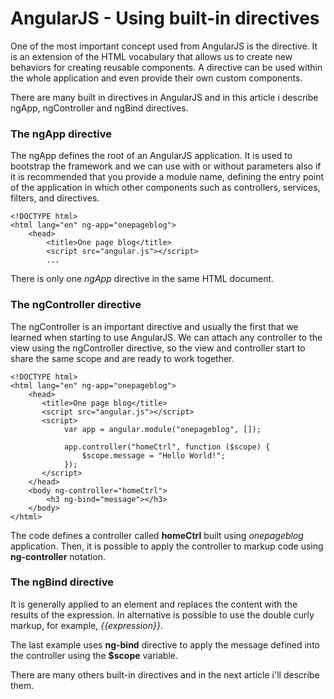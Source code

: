 # AngularJS - Using built-in directives
One of the most important concept used from AngularJS is the directive.
It is an extension of the HTML vocabulary that allows us to create new behaviors for creating reusable components.
A directive can be used within the whole application and even provide their own custom components.

There are many built in directives in AngularJS and in this article i describe ngApp, ngController and ngBind directives.

### The ngApp directive
The ngApp defines the root of an AngularJS application.
It is used to bootstrap the framework and we can use with or without parameters also if it is recommended that you provide
a module name, defining the entry point of the application in which other components such as controllers, services, filters, and directives.

    <!DOCTYPE html>
    <html lang="en" ng-app="onepageblog">
        <head>
            <title>One page blog</title>
            <script src="angular.js"></script>
            ...

There is only one *ngApp* directive in the same HTML document.

### The ngController directive
The ngController is an important directive and usually the first that we learned when starting to use AngularJS.
We can attach any controller to the view using the ngController directive, so the view and controller start to share the same scope and are ready to work together.


    <!DOCTYPE html>
    <html lang="en" ng-app="onepageblog">
        <head>
           <title>One page blog</title>
           <script src="angular.js"></script>
           <script>
                var app = angular.module("onepageblog", []);

                app.controller("homeCtrl", function ($scope) {
                    $scope.message = "Hello World!";
                });
           </script>
        </head>
        <body ng-controller="homeCtrl">
            <h3 ng-bind="message"></h3>
        </body>
    </html>

The code defines a controller called **homeCtrl** built using *onepageblog* application.
Then, it is possible to apply the controller to markup code using **ng-controller** notation.

### The ngBind directive
It is generally applied to an element and replaces the content with the results of the expression.
In alternative is possible to use the double curly markup, for example, *{{expression}}*.

The last example uses **ng-bind** directive to apply the message defined into the controller using the **$scope** variable.

There are many others built-in directives and in the next article i'll describe them.